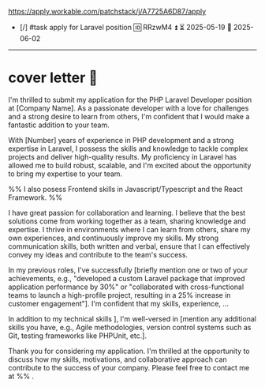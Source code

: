 https://apply.workable.com/patchstack/j/A7725A6D87/apply

- [/] #task apply for Laravel position 🆔 RRzwM4 ⏫ ⏳ 2025-05-19 📅 2025-06-02
___

# cover letter 💌

  I'm thrilled to submit my application for the PHP Laravel Developer position
  at [Company Name]. As a passionate developer with a love for challenges and
  a strong desire to learn from others, I'm confident that I would make a
  fantastic addition to your team.

  With [Number] years of experience in PHP development and a strong expertise
  in Laravel, I possess the skills and knowledge to tackle complex projects
  and deliver high-quality results. My proficiency in Laravel has allowed me to
  build robust, scalable, and I'm excited about the opportunity to bring my
  expertise to your team.

%% 
I also posess Frontend skills in Javascript/Typescript and the React Framework.
 %%
 
  I have great passion for collaboration and learning. I believe that the best solutions come from working together as a team, sharing knowledge and expertise. 
  I thrive in environments where I can learn from others, share my own experiences, and continuously improve my skills. My strong communication skills, both written and verbal, ensure that I can effectively convey my ideas and contribute to the team's success.
	
  In my previous roles, I've successfully [briefly mention one or two of your
  achievements, e.g., "developed a custom Laravel package that improved
  application performance by 30%" or "collaborated with cross-functional teams
  to launch a high-profile project, resulting in a 25% increase in customer
  engagement"]. 
  I'm confident that my skills, experience, ...

  In addition to my technical skills ], I'm well-versed in [mention any
  additional skills you have, e.g., Agile methodologies, version control
  systems such as Git, testing frameworks like PHPUnit, etc.].

  Thank you for considering my application. I'm thrilled at the opportunity to
  discuss how my skills, motivations, and collaborative approach can
  contribute to the success of your company. Please feel free to contact me
  at %% .
